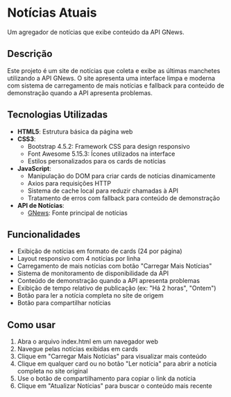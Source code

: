 # Notícias Atuais

Um agregador de notícias que exibe conteúdo da API GNews.

## Descrição

Este projeto é um site de notícias que coleta e exibe as últimas manchetes utilizando a API GNews. O site apresenta uma interface limpa e moderna com sistema de carregamento de mais notícias e fallback para conteúdo de demonstração quando a API apresenta problemas.

## Tecnologias Utilizadas

- **HTML5**: Estrutura básica da página web
- **CSS3**: 
  - Bootstrap 4.5.2: Framework CSS para design responsivo
  - Font Awesome 5.15.3: Ícones utilizados na interface
  - Estilos personalizados para os cards de notícias
- **JavaScript**: 
  - Manipulação do DOM para criar cards de notícias dinamicamente
  - Axios para requisições HTTP
  - Sistema de cache local para reduzir chamadas à API
  - Tratamento de erros com fallback para conteúdo de demonstração
- **API de Notícias**:
  - [GNews](https://gnews.io/): Fonte principal de notícias

## Funcionalidades

- Exibição de notícias em formato de cards (24 por página)
- Layout responsivo com 4 notícias por linha
- Carregamento de mais notícias com botão "Carregar Mais Notícias"
- Sistema de monitoramento de disponibilidade da API
- Conteúdo de demonstração quando a API apresenta problemas
- Exibição de tempo relativo de publicação (ex: "Há 2 horas", "Ontem")
- Botão para ler a notícia completa no site de origem
- Botão para compartilhar notícias

## Como usar

1. Abra o arquivo index.html em um navegador web
2. Navegue pelas notícias exibidas em cards
3. Clique em "Carregar Mais Notícias" para visualizar mais conteúdo
4. Clique em qualquer card ou no botão "Ler notícia" para abrir a notícia completa no site original
5. Use o botão de compartilhamento para copiar o link da notícia
6. Clique em "Atualizar Notícias" para buscar o conteúdo mais recente
